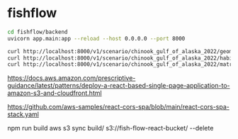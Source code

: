# fishflow

```bash
cd fishflow/backend
uvicorn app.main:app --reload --host 0.0.0.0 --port 8000

curl http://localhost:8000/v1/scenario/chinook_gulf_of_alaska_2022/geometries
curl http://localhost:8000/v1/scenario/chinook_gulf_of_alaska_2022/habitat
curl http://localhost:8000/v1/scenario/chinook_gulf_of_alaska_2022/matrices?start_date=2022-03-01&end_date=2022-03-30
```


https://docs.aws.amazon.com/prescriptive-guidance/latest/patterns/deploy-a-react-based-single-page-application-to-amazon-s3-and-cloudfront.html


https://github.com/aws-samples/react-cors-spa/blob/main/react-cors-spa-stack.yaml


npm run build
aws s3 sync build/ s3://fish-flow-react-bucket/ --delete